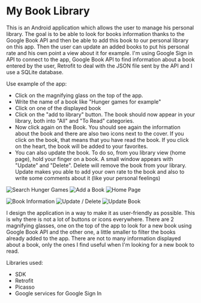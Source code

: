 # My Book Library
This is an Android application which allows the user to manage his personal library. 
The goal is to be able to look for books information thanks to the Google Book API and then be able to 
add this book to our personal library on this app. Then the user can update an added books to put his personal rate
and his own point a view about it for example. I'm using Google Sign in API to connect to the app, Google Book API to
find information about a book entered by the user, Retrofit to deal with the JSON file sent by the API and I use 
a SQLite database. 

Use example of the app: 

  - Click on the magnifying glass on the top of the app.
  - Write the name of a book like "Hunger games for example"
  - Click on one of the displayed book
  - Click on the "add to library" button. The book should now appear in your library, both into "All" and "To Read" categories.
  - Now click again on the Book. You should see again the information about the book and there are also two icons next to the cover. If you click on the book, that means that you have read the book. If you click on the heart, the book will be added to your favorites.
  - You can also update the book. To do so, from you library view (home page), hold your finger on a book. A small window appears with "Update" and "Delete". Delete will remove the book from your library. Update makes you able to add your own rate to the book and also to write some comments about it (like your personal feelings)
  
![Search Hunger Games](https://cloud.githubusercontent.com/assets/16949791/16747021/a90f4faa-4782-11e6-9802-cdc8951d605e.png)
![Add a Book](https://cloud.githubusercontent.com/assets/16949791/16747022/ab0e4e50-4782-11e6-9c70-66b816377c02.png)
![Home Page](https://cloud.githubusercontent.com/assets/16949791/16747024/acca4bd6-4782-11e6-9043-99c1b9dba771.png)


![Book Information](https://cloud.githubusercontent.com/assets/16949791/16747026/adc2e39a-4782-11e6-82b9-454e4d76240f.png)
![Update / Delete](https://cloud.githubusercontent.com/assets/16949791/16747027/aeb2b910-4782-11e6-84df-b01e2a093ebd.png)
![Update Book](https://cloud.githubusercontent.com/assets/16949791/16747292/047635d8-4784-11e6-8aec-0bccb96290c2.png)
  

I design the application in a way to make it as user-friendly as possible. This is why there is not a lot of buttons or icons everywhere.
There are 2 magnifying glasses, one on the top of the app to look for a new book using Google Book API and the other one, a little 
smaller to filter the books already added to the app. There are not to many information displayed about a book, only the ones I 
find useful when I'm looking for a new book to read. 

Libraries used: 

  - SDK
  - Retrofit
  - Picasso
  - Google services for Google Sign In



